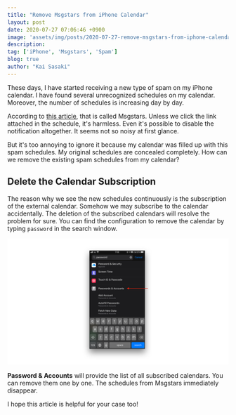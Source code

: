 ```yaml
---
title: "Remove Msgstars from iPhone Calendar"
layout: post
date: 2020-07-27 07:06:46 +0900
image: 'assets/img/posts/2020-07-27-remove-msgstars-from-iphone-calendar/catch.png'
description:
tag: ['iPhone', 'Msgstars', 'Spam']
blog: true
author: "Kai Sasaki"
---
```


These days, I have started receiving a new type of spam on my iPhone calendar. I have found several unrecognized schedules on my calendar. Moreover, the number of schedules is increasing day by day.

According to [this article](https://howtoremove.guide/msgstars-iphone/), that is called Msgstars. Unless we click the link attached in the schedule, it's harmless. Even it's possible to disable the notification altogether. It seems not so noisy at first glance.

But it's too annoying to ignore it because my calendar was filled up with this spam schedules. My original schedules are concealed completely. How can we remove the existing spam schedules from my calendar?

## Delete the Calendar Subscription

The reason why we see the new schedules continuously is the subscription of the external calendar. Somehow we may subscribe to the calendar accidentally. The deletion of the subscribed calendars will resolve the problem for sure. You can find the configuration to remove the calendar by typing `password` in the search window.

![Setting to remove calendar](/assets/img/posts/2020-07-27-remove-msgstars-from-iphone-calendar/catch.png)

**Password & Accounts** will provide the list of all subscribed calendars. You can remove them one by one. The schedules from Msgstars immediately disappear.

I hope this article is helpful for your case too!


